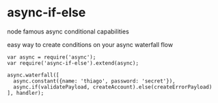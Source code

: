 # async-if-else
node famous async conditional capabilities

easy way to create conditions on your async waterfall flow

```
var async = require('async');
var require('async-if-else').extend(async);

async.waterfall([
  async.constant({name: 'thiago', password: 'secret'}),
  async.if(validatePayload, createAccount).else(createErrorPayload)
], handler);

```
